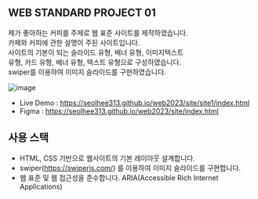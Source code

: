 ## WEB STANDARD PROJECT 01

제가 좋아하는 커피를 주제로 웹 표준 사이트를 제작하였습니다.<br>
카페와 커피에 관한 설명이 주된 사이트입니다.<br>
사이트의 기본이 되는 슬라이드 유형, 배너 유형, 이미지텍스트<br>
유형, 카드 유형, 배너 유형, 텍스트 유형으로 구성하였습니다.<br>
swiper를 이용하여 이미지 슬라이드를 구현하였습니다.

![image](https://github.com/seolhee313/seori_coffee/assets/125417882/1043d46e-a037-4728-af69-e812b91c0fba)

- Live Demo : https://seolhee313.github.io/web2023/site/site1/index.html
- Figma : https://seolhee313.github.io/web2023/site/index.html

## 사용 스택

- HTML, CSS 기반으로 웹사이트의 기본 레이아웃 설계합니다.
- swiper(https://swiperjs.com/) 를 이용하여 이미지 슬라이드를 구현합니다.
- 웹 표준 및 웹 접근성을 준수합니다. ARIA(Accessible Rich Internet Applications)
